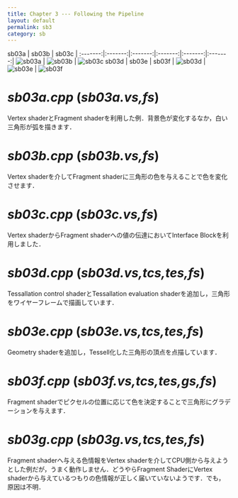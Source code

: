 ```yaml
---
title: Chapter 3 --- Following the Pipeline
layout: default
permalink: sb3
category: sb
---
```


 sb03a | sb03b | sb03c |
:-------:|:-------:|:-------:|:-------:|:-------:|:-------:|
 ![sb03a]() | ![sb03b]() | ![sb03c]()
 sb03d | sb03e | sb03f |
 ![sb03d]() | ![sb03e]() | ![sb03f]()

# *sb03a.cpp* (*sb03a.vs,fs*)

Vertex shaderとFragment shaderを利用した例．背景色が変化するなか，白い三角形が弧を描きます．

# *sb03b.cpp* (*sb03b.vs,fs*)

Vertex shaderを介してFragment shaderに三角形の色を与えることで色を変化させます．

# *sb03c.cpp* (*sb03c.vs,fs*)

Vertex shaderからFragment shaderへの値の伝達においてInterface Blockを利用しました．

# *sb03d.cpp* (*sb03d.vs,tcs,tes,fs*)

Tessallation control shaderとTessallation evaluation shaderを追加し，三角形をワイヤーフレームで描画しています．

# *sb03e.cpp* (*sb03e.vs,tcs,tes,fs*)

Geometry shaderを追加し，Tessell化した三角形の頂点を点描しています．

# *sb03f.cpp* (*sb03f.vs,tcs,tes,gs,fs*)

Fragment shaderでピクセルの位置に応じて色を決定することで三角形にグラデーションを与えます．

# *sb03g.cpp* (*sb03g.vs,tcs,tes,fs*)

Fragment shaderへ与える色情報をVertex shaderを介してCPU側から与えようとした例だが，うまく動作しません．どうやらFragment ShaderにVertex shaderから与えているつもりの色情報が正しく届いていないようです．でも，原因は不明．
